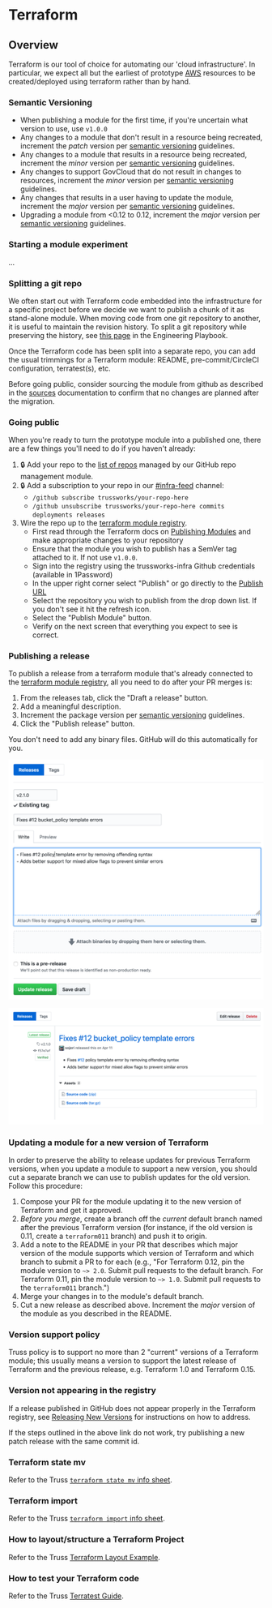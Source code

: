 # Terraform

## Overview

Terraform is our tool of choice for automating our 'cloud infrastructure'. In particular, we expect all but the earliest of prototype [AWS](../aws/README.md) resources to be created/deployed using terraform rather than by hand.

### Semantic Versioning

- When publishing a module for the first time, if you're uncertain what version to use, use `v1.0.0`
- Any changes to a module that don't result in a resource being recreated, increment the _patch_ version per [semantic versioning](https://semver.org/) guidelines.
- Any changes to a module that results in a resource being recreated, increment the _minor_ version per [semantic versioning](https://semver.org/) guidelines.
- Any changes to support GovCloud that do not result in changes to resources, increment the _minor_ version per [semantic versioning](https://semver.org/) guidelines.
- Any changes that results in a user having to update the module, increment the _major_ version per [semantic versioning](https://semver.org/) guidelines.
- Upgrading a module from \<0.12 to 0.12, increment the _major_ version per [semantic versioning](https://semver.org/) guidelines.

### Starting a module experiment

...

### Splitting a git repo

We often start out with Terraform code embedded into the infrastructure for a specific project before we decide we want to publish a chunk of it as stand-alone module. When moving code from one git repository to another, it is useful to maintain the revision history. To split a git repository while preserving the history, see [this page](../../developing/vcs/git-repos.md) in the Engineering Playbook.

Once the Terraform code has been split into a separate repo, you can add the usual trimmings for a Terraform module: README, pre-commit/CircleCI configuration, terratest(s), etc.

Before going public, consider sourcing the module from github as described in the [sources](https://www.terraform.io/docs/modules/sources.html) documentation to confirm that no changes are planned after the migration.

### Going public

When you're ready to turn the prototype module into a published one, there are a few things you'll need to do if you haven't already:

1. 🔒 Add your repo to the [list of repos](https://github.com/trussworks/legendary-waddle/blob/master/trussworks-prod/github-global/main.tf) managed by our GitHub repo management module.
1. 🔒 Add a subscription to your repo in our [#infra-feed](https://trussworks.slack.com/messages/C91SHMKFV/) channel:
   - `/github subscribe trussworks/your-repo-here`
   - `/github unsubscribe trussworks/your-repo-here commits deployments releases`
1. Wire the repo up to the [terraform module registry](https://registry.terraform.io).
   - First read through the Terraform docs on [Publishing Modules](https://www.terraform.io/docs/registry/modules/publish.html) and make appropriate changes to your repository
   - Ensure that the module you wish to publish has a SemVer tag attached to it. If not use `v1.0.0`.
   - Sign into the registry using the trussworks-infra Github credentials (available in 1Password)
   - In the upper right corner select "Publish" or go directly to the [Publish URL](https://registry.terraform.io/github/create)
   - Select the repository you wish to publish from the drop down list. If you don't see it hit the refresh icon.
   - Select the "Publish Module" button.
   - Verify on the next screen that everything you expect to see is correct.

### Publishing a release

To publish a release from a terraform module that's already connected to the [terraform module registry](https://registry.terraform.io), all you need to do after your PR merges is:

1. From the releases tab, click the "Draft a release" button.
1. Add a meaningful description.
1. Increment the package version per [semantic versioning](https://semver.org/) guidelines.
1. Click the "Publish release" button.

You don't need to add any binary files. GitHub will do this automatically for you.

![Screenshot of a release draft][draft-release]

![Screenshot of a published release][publish-release]

### Updating a module for a new version of Terraform

In order to preserve the ability to release updates for previous Terraform versions, when you update a module to support a new version, you should cut a separate branch we can use to publish updates for the old version. Follow this procedure:

1. Compose your PR for the module updating it to the new version of Terraform and get it approved.
1. _Before you merge_, create a branch off the _current_ default branch named after the previous Terraform version (for instance, if the old version is 0.11, create a `terraform011` branch) and push it to origin.
1. Add a note to the README in your PR that describes which major version of the module supports which version of Terraform and which branch to submit a PR to for each (e.g., "For Terraform 0.12, pin the module version to `~> 2.0`. Submit pull requests to the default branch. For Terraform 0.11, pin the module version to `~> 1.0`. Submit pull requests to the `terraform011` branch.")
1. Merge your changes in to the module's default branch.
1. Cut a new release as described above. Increment the _major_ version of the module as you described in the README.

### Version support policy

Truss policy is to support no more than 2 "current" versions of a
Terraform module; this usually means a version to support the latest
release of Terraform and the previous release, e.g. Terraform 1.0 and
Terraform 0.15.

### Version not appearing in the registry

If a release published in GitHub does not appear properly in the Terraform registry, see [Releasing New Versions](https://www.terraform.io/docs/registry/modules/publish.html#releasing-new-versions) for instructions on how to address.

If the steps outlined in the above link do not work, try publishing a new patch release with the same commit id.

### Terraform state mv

Refer to the Truss [`terraform state mv` info sheet](terraform-state-mv.md).

### Terraform import

Refer to the Truss [`terraform import` info sheet](terraform-import.md).

### How to layout/structure a Terraform Project

Refer to the Truss [Terraform Layout Example](https://github.com/trussworks/terraform-layout-example).

### How to test your Terraform code

Refer to the Truss [Terratest Guide](terratest.md).

[draft-release]: images/draft-release.png "Screenshot of a release draft"
[publish-release]: images/publish-release.png "Screenshot of a published release"
